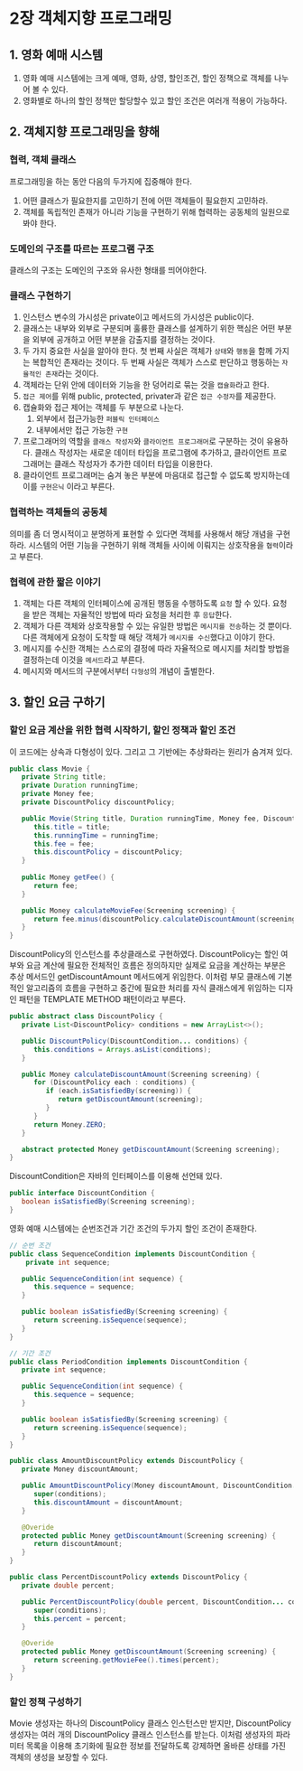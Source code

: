 # 2장 객체지향 프로그래밍

## 1. 영화 예매 시스템
1. 영화 예매 시스템에는 크게 예매, 영화, 상영, 할인조건, 할인 정책으로 객체를 나누어 볼 수 있다.
2. 영화별로 하나의 할인 정책만 할당할수 있고 할인 조건은 여러개 적용이 가능하다.

## 2. 객체지향 프로그래밍을 향해

### 협력, 객체 클래스
프로그래밍을 하는 동안 다음의 두가지에 집중해야 한다.
1. 어떤 클래스가 필요한지를 고민하기 전에 어떤 객체들이 필요한지 고민하라.
2. 객체를 독립적인 존재가 아니라 기능을 구현하기 위해 협력하는 공동체의 일원으로 봐야 한다.

### 도메인의 구조를 따르는 프로그램 구조
클래스의 구조는 도메인의 구조와 유사한 형태를 띄어야한다.

### 클래스 구현하기
1. 인스턴스 변수의 가시성은 private이고 메서드의 가시성은 public이다.
2. 클래스는 내부와 외부로 구분되며 훌륭한 클래스를 설계하기 위한 핵심은 어떤 부분을 외부에 공개하고 어떤 부분을 감출지를 결정하는 것이다. 
3. 두 가지 중요한 사실을 알아야 한다. 첫 번째 사실은 객체가 `상태`와 `행동`을 함께 가지는 복합적인 존재라는 것이다. 두 번째 사실은 객체가 스스로 판단하고 행동하는 `자율적인 존재`라는 것이다.
4. 객체라는 단위 안에 데이터와 기능을 한 덩어리로 묶는 것을 `캡슐화`라고 한다.
5. `접근 제어`를 위해 public, protected, privater과 같은 `접근 수정자`를 제공한다.
6. 캡슐화와 접근 제어는 객체를 두 부분으로 나눈다.
   1. 외부에서 접근가능한 `퍼블릭 인터페이스`
   2. 내부에서만 접근 가능한 `구현`
7. 프로그래머의 역할을 `클래스 작성자`와 `클라이언트 프로그래머`로 구분하는 것이 유용하다. 클래스 작성자는 새로운 데이터 타입을 프로그램에 추가하고, 클라이언트 프로그래머는 클래스 작성자가 추가한 데이터 타입을 이용한다.
8. 클라이언트 프로그래머는 숨겨 놓은 부분에 마음대로 접근할 수 없도록 방지하는데 이를 `구현은닉` 이라고 부른다.

### 협력하는 객체들의 공동체
의미를 좀 더 명시적이고 분명하게 표현할 수 있다면 객체를 사용해서 해당 개념을 구현하라.
시스템의 어떤 기능을 구현하기 위해 객체들 사이에 이뤄지는 상호작용을 `협력`이라고 부른다.

### 협력에 관한 짧은 이야기
1. 객체는 다른 객체의 인터페이스에 공개된 행동을 수행하도록 `요청` 할 수 있다. 요청을 받은 객체는 자율적인 방법에 따라 요청을 처리한 후 `응답`한다.
2. 객체가 다른 객체와 상호작용할 수 있는 유일한 방법은 `메시지를 전송`하는 것 뿐이다. 다른 객체에게 요청이 도착할 때 해당 객체가 `메시지를 수신`했다고 이야기 한다.
3. 메시지를 수신한 객체는 스스로의 결정에 따라 자율적으로 메시지를 처리할 방법을 결정하는데 이것을 `메서드`라고 부른다.
4. 메시지와 메서드의 구분에서부터 `다형성`의 개념이 출벌한다.

## 3. 할인 요금 구하기
### 할인 요금 계산을 위한 협력 시작하기, 할인 정책과 할인 조건

이 코드에는 상속과 다형성이 있다. 그리고 그 기반에는 추상화라는 원리가 숨겨져 있다.
```java
public class Movie {
   private String title;
   private Duration runningTime;
   private Money fee;
   private DiscountPolicy discountPolicy;

   public Movie(String title, Duration runningTime, Money fee, DiscountPolicy discountPolicy) {
      this.title = title;
      this.runningTime = runningTime;
      this.fee = fee;
      this.discountPolicy = discountPolicy;
   }
   
   public Money getFee() {
      return fee;
   }

   public Money calculateMovieFee(Screening screening) {
      return fee.minus(discountPolicy.calculateDiscountAmount(screening));
   }
}

```

DiscountPolicy의 인스턴스를 추상클래스로 구현하였다.
DiscountPolicy는 할인 여부와 요금 계산에 필요한 전체적인 흐름은 정의하지만 실제로 요금을 계산하는 부분은 추상 메서드인 getDiscountAmount 메서드에게 위임한다.
이처럼 부모 클래스에 기본적인 알고리즘의 흐름을 구현하고 중간에 필요한 처리를 자식 클래스에게 위임하는 디자인 패턴을 TEMPLATE METHOD 패턴이라고 부른다.

```java
public abstract class DiscountPolicy {
   private List<DiscountPolicy> conditions = new ArrayList<>();

   public DiscountPolicy(DiscountCondition... conditions) {
      this.conditions = Arrays.asList(conditions);
   }

   public Money calculateDiscountAmount(Screening screening) {
      for (DiscountPolicy each : conditions) {
         if (each.isSatisfiedBy(screening)) {
            return getDiscountAmount(screening);
         }
      }
      return Money.ZERO;
   }

   abstract protected Money getDiscountAmount(Screening screening);
}
```

DiscountCondition은 자바의 인터페이스를 이용해 선언돼 있다.

```java
public interface DiscountCondition {
   boolean isSatisfiedBy(Screening screening);
}
```

영화 예매 시스템에는 순번조건과 기간 조건의 두가지 할인 조건이 존재한다.

```java
// 순번 조건
public class SequenceCondition implements DiscountCondition {
    private int sequence;

   public SequenceCondition(int sequence) {
      this.sequence = sequence;
   }

   public boolean isSatisfiedBy(Screening screening) {
      return screening.isSequence(sequence);
   }
}
```

```java
// 기간 조건
public class PeriodCondition implements DiscountCondition {
   private int sequence;

   public SequenceCondition(int sequence) {
      this.sequence = sequence;
   }

   public boolean isSatisfiedBy(Screening screening) {
      return screening.isSequence(sequence);
   }
}
```

```java
public class AmountDiscountPolicy extends DiscountPolicy {
   private Money discountAmount;

   public AmountDiscountPolicy(Money discountAmount, DiscountCondition... conditions) {
      super(conditions);
      this.discountAmount = discountAmount;
   }

   @Overide
   protected public Money getDiscountAmount(Screening screening) {
      return discountAmount;
   }
}
```

```java
public class PercentDiscountPolicy extends DiscountPolicy {
   private double percent;

   public PercentDiscountPolicy(double percent, DiscountCondition... conditions) {
      super(conditions);
      this.percent = percent;
   }

   @Overide
   protected public Money getDiscountAmount(Screening screening) {
      return screening.getMovieFee().times(percent);
   }
}
```

### 할인 정책 구성하기
Movie 생성자는 하나의 DiscountPolicy 클래스 인스턴스만 받지만, DiscountPolicy 생성자는 여러 개의 DiscountPolicy 클래스 인스턴스를 받는다.
이처럼 생성자의 파라미터 목록을 이용해 초기화에 필요한 정보를 전달하도록 강제하면 올바른 상태를 가진 객체의 생성을 보장할 수 있다.